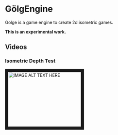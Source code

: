 # GölgEngine

Golge is a game engine to create 2d isometric games.

__This is an experimental work.__

## Videos 

### Isometric Depth Test

<a href="http://www.youtube.com/watch?feature=player_embedded&v=tWRyfL01VZM
" target="_blank"><img src="http://img.youtube.com/vi/tWRyfL01VZM/0.jpg" 
alt="IMAGE ALT TEXT HERE" width="240" height="180" border="10" /></a>